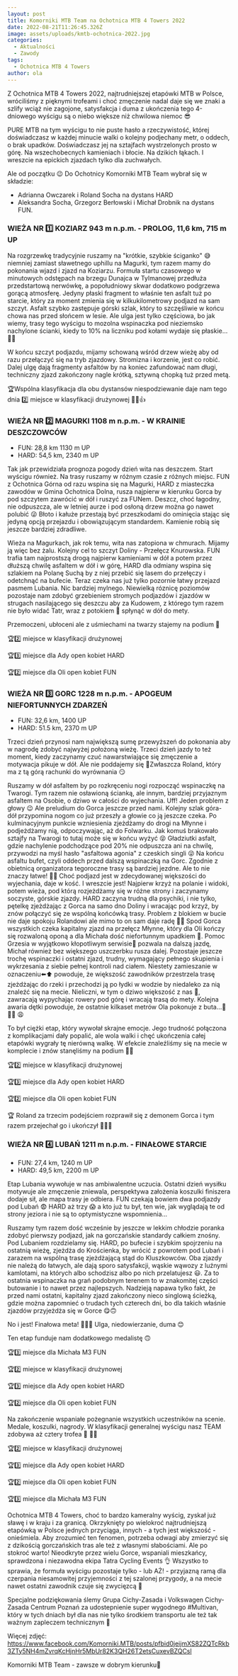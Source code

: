 ```yaml
---
layout: post
title: Komorniki MTB Team na Ochotnica MTB 4 Towers 2022
date: 2022-08-21T11:26:45.326Z
image: assets/uploads/kmtb-ochotnica-2022.jpg
categories:
  - Aktualności
  - Zawody
tags:
  - Ochotnica MTB 4 Towers
author: ola
---
```

Z Ochotnica MTB 4 Towers 2022, najtrudniejszej etapówki MTB w Polsce, wróciliśmy z pięknymi trofeami i choć zmęczenie nadal daje się we znaki a szlify wciąż nie zagojone, satysfakcja i duma z ukończenia tego 4-dniowego wyścigu są o niebo większe niż chwilowa niemoc 😎 
<!--more-->

PURE MTB na tym wyścigu to nie puste hasło a rzeczywistość, której doświadczasz w każdej minucie walki o kolejny podjechany metr, o oddech, o brak upadków. Doświadczasz jej na sztajfach wystrzelonych prosto w górę. Na wszechobecnych kamieniach i błocie. Na dzikich łąkach. I wreszcie na epickich zjazdach tylko dla zuchwałych. 

Ale od początku 😉 Do Ochotnicy Komorniki MTB Team wybrał się w składzie:

* Adrianna Owczarek i Roland Socha na dystans HARD
* Aleksandra Socha, Grzegorz Berłowski i Michał Drobnik na dystans FUN.

### WIEŻA NR 1️⃣ KOZIARZ 943 m n.p.m. - PROLOG, 11,6 km, 715 m UP 

Na rozgrzewkę tradycyjnie ruszamy na "krótkie, szybkie ściganko" 😅 niemniej zamiast sławetnego uphillu na Magurki, tym razem mamy do pokonania wjazd i zjazd na Koziarzu. Formuła startu czasowego w minutowych odstępach na brzegu Dunajca w Tylmanowej przedłuża przedstartową nerwówkę, a popołudniowy skwar dodatkowo podgrzewa gorącą atmosferę. Jedyny płaski fragment to właśnie ten asfalt tuż po starcie, który za moment zmienia się w kilkukilometrowy podjazd na sam szczyt. Asfalt szybko zastępuje górski szlak, który to szczęśliwie w końcu chowa nas przed słońcem w lesie. Ale ulga jest tylko częściowa, bo jak wiemy, trasy tego wyścigu to mozolna wspinaczka pod nieziemsko nachylone ścianki, kiedy to 10% na liczniku pod kołami wydaje się płaskie...🤯🥵

W końcu szczyt podjazdu, mijamy schowaną wśród drzew wieżę aby od razu przełączyć się na tryb zjazdowy. Stromizna i korzenie, jest co robić. Dalej ulgę dają fragmenty asfaltów by na koniec zafundować nam długi, techniczny zjazd zakończony nagle krótką, sztywną chopką tuż przed metą. 

🏆Wspólna klasyfikacja dla obu dystansów niespodziewanie daje nam tego dnia 2️⃣ miejsce w klasyfikacji drużynowej 🤯🥳👍

### WIEŻA NR 2️⃣ MAGURKI 1108 m n.p.m. - W KRAINIE DESZCZOWCÓW

* FUN: 28,8 km 1130 m UP 
* HARD: 54,5 km, 2340 m  UP 

Tak jak przewidziała prognoza pogody dzień wita nas deszczem. Start wyścigu również. Na trasy ruszamy w różnym czasie z różnych miejsc. FUN z Ochotnica Górna od razu wspina się na Magurki, HARD z miasteczka zawodów w Gmina Ochotnica Dolna, rusza najpierw w kierunku Gorca by pod szczytem zawrócić w dół i ruszyć za FUNem. Deszcz, choć łagodny, nie odpuszcza, ale w letniej aurze i pod osłoną drzew można go nawet polubić 😜 Błoto i kałuże przestają być przeszkodami do ominięcia stając się jedyną opcją przejazdu i obowiązującym standardem. Kamienie robią się jeszcze bardziej zdradliwe. 

Wieża na Magurkach, jak rok temu, wita nas zatopiona w chmurach. Mijamy ją więc bez żalu. Kolejny cel to szczyt Doliny - Przełęcz Knurowska. FUN trafia tam najprostszą drogą najpierw kamieniami w dół a potem przez dłuższą chwilę asfaltem w dół i w górę, HARD dla odmiany wspina się szlakiem na Polanę Suchą by z niej przebić się lasem do przełęczy i odetchnąć na bufecie. Teraz czeka nas już tylko pozornie łatwy przejazd pasmem Lubania. Nic bardziej mylnego. Niewielką róznicę poziomów pozostaje nam zdobyć grzebieniem stromych podjazdów i zjazdów w strugach nasilającego się deszczu aby za Kudowem, z którego tym razem nie było widać Tatr, wraz z potokiem 🌊 spłynąć w dół do mety.

Przemoczeni, ubłoceni ale z uśmiechami na twarzy stajemy na podium 🥳

🏆2️⃣ miejsce w klasyfikacji drużynowej

🏆3️⃣ miejsce dla Ady open kobiet HARD

🏆2️⃣ miejsce dla Oli open kobiet FUN

### WIEŻA NR 3️⃣ GORC 1228 m n.p.m.  - APOGEUM NIEFORTUNNYCH ZDARZEŃ 

* FUN: 32,6 km, 1400 UP 
* HARD: 51.5 km, 2370 m UP 

Trzeci dzień przynosi nam największą sumę przewyższeń do pokonania aby w nagrodę zdobyć najwyżej położoną wieżę. Trzeci dzień jazdy to też moment, kiedy zaczynamy czuć nawarstwiające się zmęczenie a motywacja pikuje w dół. Ale nie poddajemy się 💪Zwłaszcza Roland, który ma z tą górą rachunki do wyrównania 😏

Ruszamy w dół asfaltem by po rozkręceniu nogi rozpocząć wspinaczkę na Twarogi. Tym razem nie osławioną ścianką, ale innym, bardziej przyjaznym asfaltem na Osobie, o dziwo w całości do wyjechania. Uff! Jeden problem z głowy 😉 Ale preludium do Gorca jeszcze przed nami. Kolejny szlak góra-dół przypomina nogom co już przeszły a głowie co ją jeszcze czeka. Po kulminacyjnym punkcie wzniesienia zjeżdżamy do drogi na Młynne i podjeżdżamy nią, odpoczywając, aż do Folwarku. Jak komuś brakowało sztajfy na Twarogi to tutaj może się w końcu wyżyć 😝 Gładziutki asfalt, gdzie nachylenie podchodzące pod 20% nie odpuszcza ani na chwilę, przywodzi na myśl hasło "asfaltowa agonia" z czeskich singli 😜 Na końcu asfaltu bufet, czyli oddech przed dalszą wspinaczką na Gorc. Zgodnie z obietnicą organizatora tegoroczne trasy są bardziej jezdne. Ale to nie znaczy łatwe! 🥵😅 Choć podjazd jest w zdecydowanej większości do wyjechania, daje w kość. I wreszcie jest! Najpierw krzyż na polanie i widoki, potem wieża, pod którą rozjeżdżamy się w różne strony i zaczynamy soczyste, górskie zjazdy. HARD zaczyna trudną dla psychiki, i nie tylko, pętelkę zjeżdżając z Gorca na samo dno Doliny i wracając pod krzyż, by znów połączyć się ze wspólną końcówką trasy. Problem z blokiem w bucie nie daje spokoju Rolandowi ale mimo to on sam daje radę 🤞👊 Spod Gorca wszystkich czeka kapitalny zjazd na przełęcz Młynne, który dla Oli kończy się rozwaloną oponą a dla Michała dość niefortunnym upadkiem 😬. Pomoc Grzesia w wyjątkowo kłopotliwym serwisie🔧 pozwala na dalszą jazdę, Michał również bez większego uszczerbku rusza dalej. Pozostaje jeszcze trochę wspinaczki i ostatni zjazd, trudny, wymagający pełnego skupienia i wykrzesania z siebie pełnej kontroli nad ciałem. Niestety zamieszanie w oznaczeniu⬅️⬆️ powoduje, że większość zawodników przestrzela trasę zjeżdżając do rzeki i przechodzi ją po łydki w wodzie by niedaleko za nią znaleźć się na mecie. Nieliczni, w tym o dziwo większość z nas 🤔, zawracają wypychając rowery pod górę i wracają trasą do mety. Kolejna awaria dętki powoduje, że ostatnie kilkaset metrów Ola pokonuje z buta...👣 😮‍💨 😩

To był ciężki etap, który wywołał skrajne emocje. Jego trudność połączona z komplikacjami dały popalić, ale wola walki i chęć ukończenia całej etapówki wygrały tę nierówną walkę. W efekcie znaleźliśmy się na mecie w komplecie i znów stanęliśmy na podium 💪🥳

🏆2️⃣ miejsce w klasyfikacji drużynowej

🏆3️⃣ miejsce dla Ady open kobiet HARD

🏆2️⃣ miejsce dla Oli open kobiet FUN

🏆 Roland za trzecim podejściem rozprawił się z demonem Gorca i tym razem przejechał go i ukończył 🎊🥳👏

### WIEŻA NR 4️⃣ LUBAŃ 1211 m n.p.m. - FINAŁOWE STARCIE

* FUN: 27,4 km, 1240 m UP 
* HARD: 49,5 km, 2200 m UP 

Etap Lubania wywołuje w nas ambiwalentne uczucia. Ostatni dzień wysiłku motywuje ale zmęczenie zniewala, perspektywa założenia koszulki finiszera dodaje sił, ale mapa trasy je odbiera. FUN czekają bowiem dwa  podjazdy pod Lubań 😨 HARD aż trzy 😱 a kto już tu był, ten wie, jak wyglądają te od strony jeziora i nie są to optymistyczne wspomnienia...

Ruszamy tym razem dość wcześnie by jeszcze w lekkim chłodzie poranka zdobyć pierwszy podjazd, jak na gorczańskie standardy całkiem znośny. Pod Lubaniem rozdzielamy się. HARD, po bufecie i szybkim spojrzeniu na ostatnią wieżę, zjeżdża do Krościenka, by wrócić z powrotem pod Lubań i zarazem na wspólną trasę zjeżdżającą stąd do Kluszkowców. Oba zjazdy nie należą do łatwych, ale dają sporo satysfakcji, wąskie wąwozy z luźnymi kamlotami, na których albo schodzisz albo po nich przelatujesz 😃. Za to ostatnia wspinaczka na grań podobnym terenem to w znakomitej części butowanie i to nawet przez najlepszych. Nadzieją napawa tylko fakt, że przed nami ostatni, kapitalny zjazd zakończony nieco singlową ścieżką, gdzie można zapomnieć o trudach tych czterech dni, bo dla takich właśnie zjazdów przyjeżdża się w Gorce 😋🙃

No i jest! Finałowa meta! 🏁🎊🏅 Ulga, niedowierzanie, duma 😊

Ten etap funduje nam dodatkowego medalistę 🙃

🏆3️⃣ miejsce dla Michała M3 FUN

🏆2️⃣ miejsce w klasyfikacji drużynowej

🏆3️⃣ miejsce dla Ady open kobiet HARD

🏆2️⃣ miejsce dla Oli open kobiet FUN

Na zakończenie wspaniałe pożegnanie wszystkich uczestników na scenie. Medale, koszulki, nagrody. W klasyfikacji generalnej wyścigu nasz TEAM zdobywa aż cztery trofea 🤩 💚🖤

🏆2️⃣ miejsce w klasyfikacji drużynowej

🏆3️⃣ miejsce dla Ady open kobiet HARD

🏆2️⃣ miejsce dla Oli open kobiet FUN

🏆3️⃣ miejsce dla Michała M3 FUN

Ochotnica MTB 4 Towers, choć to bardzo kameralny wyścig, zyskał już sławę i w kraju i za granicą. Okrzyknięty po wielokroć najtrudniejszą etapówką w Polsce jednych przyciąga, innych - a tych jest większość  - onieśmiela. Aby zrozumieć ten fenomen, potrzeba odwagi aby zmierzyć się z dzikością gorczańskich tras ale też z własnymi słabościami. Ale po stokroć warto! Nieodkryte przez wielu Gorce, wspaniali mieszkańcy, sprawdzona i niezawodna ekipa Tatra Cycling Events 👌 Wszystko to sprawia, że formuła wyścigu pozostaje tylko - lub AŻ! - przyjazną ramą dla czerpania niesamowitej przyjemności z tej szalonej przygody, a na mecie nawet ostatni zawodnik czuje się zwycięzcą 🏅

Specjalne podziękowania ślemy Grupa Cichy-Zasada  i Volkswagen Cichy-Zasada Centrum Poznań za udostepnienie super wygodnego #Multivan, który w tych dniach był dla nas nie tylko środkiem transportu ale też tak ważnym zapleczem technicznym 🙂

Więcej zdjęć: <https://www.facebook.com/Komorniki.MTB/posts/pfbid0jeijmXS82ZQTcRkb3ZTy5NH4mZvrqKcHjnHr5MbUr82K3QH26T2etsCuxevBZQCsl>

Komorniki MTB Team - zawsze w dobrym kierunku🙂